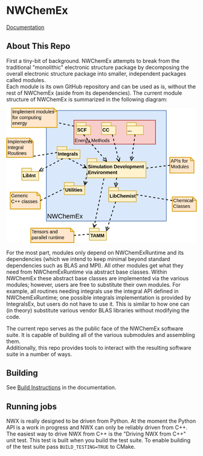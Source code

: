 # NWChemEx

[Documentation](https://nwchemex-project.github.io/NWChemEx)

## About This Repo

First a tiny-bit of background.  NWChemEx attempts to break from the 
traditional "monolithic" electronic structure package by decomposing the overall
electronic structure package into smaller, independent packages called modules.  
Each module is its own GitHub repository and can be used as is, without the rest
of NWChemEx (aside from its dependencies).  The current module structure of 
NWChemEx is summarized in the following diagram:
 
![](dox/uml/program_structure.png)
 
For the most part, modules only depend on NWChemExRuntime and its dependencies 
(which we intend to keep minimal beyond standard dependencies such as BLAS and
MPI).  All other modules get what they need from NWChemExRuntime via abstract 
base classes.  Within NWChemEx these abstract base classes are implemented 
via the various modules; however, users are free to substitute their own 
modules.  For example, all routines needing integrals use the integral API 
defined in NWChemExRuntime; one possible integrals implementation 
is provided by IntegralsEx, but users do not have to use it.  This is similar
to how one can (in theory) substitute various vendor BLAS libraries without 
modifying the code.

The current repo serves as the public face of the NWChemEx software suite.  It
is capable of building all of the various submodules and assembling them.  
Additionally, this repo provides tools to interact with the resulting 
software suite in a number of ways. 

## Building

See
[Build Instructions](https://nwchemex-project.github.io/NWChemEx/installation/building.html#)
in the documentation.

## Running jobs

NWX is really designed to be driven from Python. At the moment the Python API is
a work in progress and NWX can only be reliably driven from C++. The easiest way
to drive NWX from C++ is the "Driving NWX from C++" unit test. This test is
built when you build the test suite. To enable building of the test suite pass
`BUILD_TESTING=TRUE` to CMake.


